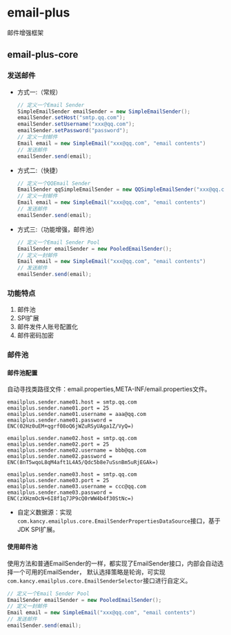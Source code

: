 # email-plus

邮件增强框架

## email-plus-core


### 发送邮件

- 方式一:（常规）
    ```java
    // 定义一个Email Sender
    SimpleEmailSender emailSender = new SimpleEmailSender();
    emailSender.setHost("smtp.qq.com");
    emailSender.setUsername("xxx@qq.com");
    emailSender.setPassword("password");
    // 定义一封邮件
    Email email = new SimpleEmail("xxx@qq.com", "email contents")
    // 发送邮件
    emailSender.send(email);
    ```

- 方式二:（快捷）
    ```java
    // 定义一个QQEmail Sender
    EmailSender qqSimpleEmailSender = new QQSimpleEmailSender("xxx@qq.com", "password");
    // 定义一封邮件
    Email email = new SimpleEmail("xxx@qq.com", "email contents")
    // 发送邮件
    emailSender.send(email);
    ```

- 方式三:（功能增强，邮件池）
    ```java
    // 定义一个Email Sender Pool
    EmailSender emailSender = new PooledEmailSender();
    // 定义一封邮件
    Email email = new SimpleEmail("xxx@qq.com", "email contents")
    // 发送邮件
    emailSender.send(email);
    ```

### 功能特点

1. 邮件池
2. SPI扩展
3. 邮件发件人账号配置化
4. 邮件密码加密


### 邮件池

#### 邮件池配置

自动寻找类路径文件：email.properties,META-INF/email.properties文件。

```properties
emailplus.sender.name01.host = smtp.qq.com
emailplus.sender.name01.port = 25
emailplus.sender.name01.username = aaa@qq.com
emailplus.sender.name01.password = ENC(02Hz0uEM+qgrf08oQ6jWZuRSyUAga1Z/VyQ=)

emailplus.sender.name02.host = smtp.qq.com
emailplus.sender.name02.port = 25
emailplus.sender.name02.username = bbb@qq.com
emailplus.sender.name02.password = ENC(8nT5wqoL8qM4aft1L4A5/Qdc5b8e7uSsnBm5uRjEGAk=)

emailplus.sender.name03.host = smtp.qq.com
emailplus.sender.name03.port = 25
emailplus.sender.name03.username = ccc@qq.com
emailplus.sender.name03.password = ENC(zXHzmOcN+6I8f1q7JP9cQ0rWW4b4f30StNc=)
```
- 自定义数据源：实现`com.kancy.emailplus.core.EmailSenderPropertiesDataSource`接口，基于JDK SPI扩展。

#### 使用邮件池

使用方法和普通EmailSender的一样，都实现了EmailSender接口，内部会自动选择一个可用的EmailSender，
默认选择策略是轮询，可实现`com.kancy.emailplus.core.EmailSenderSelector`接口进行自定义。

```java
// 定义一个Email Sender Pool
EmailSender emailSender = new PooledEmailSender();
// 定义一封邮件
Email email = new SimpleEmail("xxx@qq.com", "email contents")
// 发送邮件
emailSender.send(email);
```
